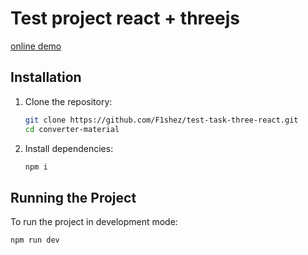 # Test project react + threejs

[online demo](https://f1shez.github.io/test-task-three-react/)

## Installation

1. Clone the repository:

   ```bash
   git clone https://github.com/F1shez/test-task-three-react.git
   cd converter-material
   ```

2. Install dependencies:

   ```bash
   npm i
   ```

## Running the Project

To run the project in development mode:

```bash
npm run dev
```
